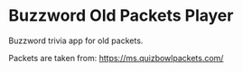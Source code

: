 # Buzzword Old Packets Player

Buzzword trivia app for old packets.

Packets are taken from:
https://ms.quizbowlpackets.com/
